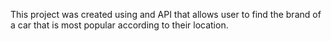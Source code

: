 This project was created using and API that allows user to find the brand of a car that is most popular according to their location.
